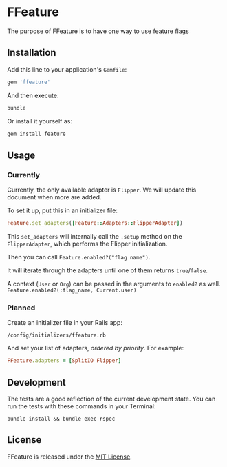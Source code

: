 # FFeature

The purpose of FFeature is to have one way to use feature flags

## Installation

Add this line to your application's `Gemfile`:

```ruby
gem 'ffeature'
```

And then execute:

```sh
bundle
```

Or install it yourself as:

```sh
gem install feature
```

## Usage

### Currently

Currently, the only available adapter is `Flipper`.
We will update this document when more are added.

To set it up, put this in an initializer file:

```ruby
Feature.set_adapters([Feature::Adapters::FlipperAdapter])
```

This `set_adapters` will internally call the `.setup` method on the `FlipperAdapter`, which performs the Flipper initialization.

Then you can call `Feature.enabled?("flag name")`.

It will iterate through the adapters until one of them returns `true`/`false`.

A context (`User` or `Org`) can be passed in the arguments to `enabled?` as well. `Feature.enabled?(:flag_name, Current.user)`

### Planned

Create an initializer file in your Rails app:

`/config/initializers/ffeature.rb`

And set your list of adapters, _ordered by priority_. For example:

```ruby
FFeature.adapters = [SplitIO Flipper]
```

## Development

The tests are a good reflection of the current development state.
You can run the tests with these commands in your Terminal:

```
bundle install && bundle exec rspec
```

## License

FFeature is released under the [MIT License](https://choosealicense.com/licenses/mit).
